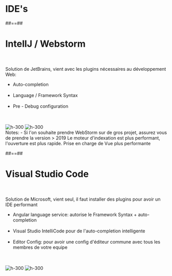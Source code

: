<!-- .slide: class="transition-white sfeir-bg-blue" -->

# IDE's

##==##

<!-- .slide: class="sfeir-basic-slide" -->

# IntellJ / Webstorm

<br><br>
Solution de JetBrains, vient avec les plugins nécessaires au développement Web:<br>

<ul>
    <li>Auto-completion</li><br>
    <li>Language / Framework Syntax</li><br>
    <li>Pre - Debug configuration</li>
</ul>
<br><br>
<div class="flex-row">
    <img alt="h-300" src="assets/images/school/basics/WebStorm_logo.png"/>
    <img alt="h-300" src="assets/images/school/basics/IntelliJ_IDEA_Logo.png" />
</div>
Notes:
- Si l'on souhaite prendre WebStorm sur de gros projet, assurez vous de prendre la version > 2019
Le moteur d'indexation est plus performant, l'ouverture est plus rapide. Prise en charge de Vue plus performante

##==##

<!-- .slide: class="sfeir-basic-slide" -->

# Visual Studio Code

<br><br>
Solution de Microsoft, vient seul, il faut installer des plugins pour avoir un IDE performant

<ul>
    <li>Angular language service: autorise le Framework Syntax + auto-completion</li><br>
    <li>Visual Studio IntelliCode pour de l'auto-completion intelligente</li><br>
    <li>Editor Config: pour avoir une config d'éditeur commune avec tous les membres de votre equipe</li><br>
</ul>
<br>
<div class="flex-row">
    <img alt="h-300" src="assets/images/school/basics/vscode.svg" />
    <img alt="h-300" src="assets/images/school/basics/editor_config.png" />
</div>
